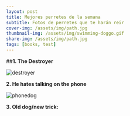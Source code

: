 ```yaml
---
layout: post
title: Mejores perretes de la semana
subtitle: Fotos de perretes que te harán reir
cover-img: /assets/img/path.jpg
thumbnail-img: /assets/img/swimming-doggo.gif
share-img: /assets/img/path.jpg
tags: [books, test]
---
```


##**1. The Destroyer**

<img src="{{ 'assets/img/destroyer.jpg' | relative_url }}" alt="destroyer" />

**2. He hates talking on the phone**

<img src="{{ 'assets/img/phonedog.jpg' | relative_url }}" alt="phonedog" />

**3. Old dog/new trick:**

